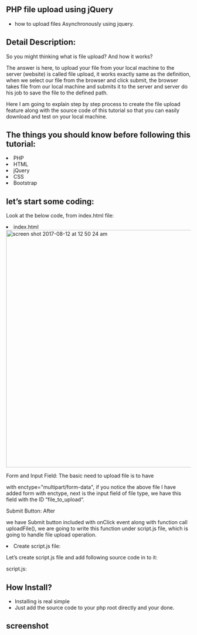 ## PHP file upload using jQuery
- how to upload files Asynchronously using jquery.

## Detail Description:
<p>So you might thinking what is file upload? And how it works?</p>

The answer is here, to upload your file from your local machine to the server (website) is called file upload, it works exactly same as the definition, when we select our file from the browser and click submit, the browser takes file from our local machine and submits it to the server and server do his job to save the file to the defined path.

Here I am going to explain step by step process to create the file upload feature along with the source code of this tutorial so that you can easily download and test on your local machine.



## The things you should know before following this tutorial:
<li>PHP</li>
<li>HTML</li>
<li>jQuery</li>
<li>CSS</li>
<li>Bootstrap</li>

## let’s start some coding:
<p>Look at the below code, from index.html file:</p>

<li>index.html</li>

<img width="648" alt="screen shot 2017-08-12 at 12 50 24 am" src="https://user-images.githubusercontent.com/12325386/29223227-67052cb6-7ef8-11e7-8c78-504254479b15.png">


<p>Form and Input Field: The basic need to upload file is to have <form> with enctype="multipart/form-data", if you notice the above file I have added form with enctype, next is the input field of file type, we have this field with the ID “file_to_upload“. </p>

<p>Submit Button: After </form> we have Submit button included with onClick event along with function call uploadFile(), we are going to write this function under script.js file, which is going to handle file upload operation.</p>

<li>Create script.js file:</li>

Let’s create script.js file and add following source code in to it:

script.js:


## How Install? 
- Installing is real simple 
- Just add the source code to your php root directly and your done.



## screenshot

